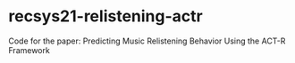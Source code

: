 # recsys21-relistening-actr
Code for the paper: Predicting Music Relistening Behavior Using the ACT-R Framework
